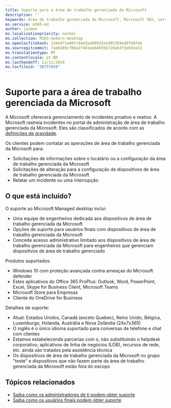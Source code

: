 ```yaml
---
title: Suporte para a área de trabalho gerenciada da Microsoft
description: ''
keywords: Área de trabalho gerenciada da Microsoft, Microsoft 365, serviço, documentação
ms.service: m365-md
author: jaimeo
ms.localizationpriority: normal
ms.collection: M365-modern-desktop
ms.openlocfilehash: 134e971e00fc64d3ea005d32ed95359ed8fb8feb
ms.sourcegitcommit: 7ae0389cf06e2f481ee646556720ab3f3e93ea32
ms.translationtype: MT
ms.contentlocale: pt-BR
ms.lasthandoff: 11/21/2019
ms.locfileid: "38757658"
---
```

# <a name="support-for-microsoft-managed-desktop"></a>Suporte para a área de trabalho gerenciada da Microsoft

A Microsoft oferecerá gerenciamento de incidentes proativo e reativo. A Microsoft rastreia incidentes no portal de administração de área de trabalho gerenciada da Microsoft. Eles são classificados de acordo com as [definições de gravidade](../working-with-managed-desktop/admin-support.md#sev).

Os clientes podem contatar as operações de área de trabalho gerenciada da Microsoft para:
- Solicitações de informações sobre o locatário ou a configuração da área de trabalho gerenciada da Microsoft
- Solicitações de alteração para a configuração de dispositivos de área de trabalho gerenciada da Microsoft
- Relatar um incidente ou uma interrupção

## <a name="whats-included"></a>O que está incluído?

O suporte ao Microsoft Managed desktop inclui:

- Uma equipe de engenheiros dedicada aos dispositivos de área de trabalho gerenciada da Microsoft
- Opções de suporte para usuários finais com dispositivos de área de trabalho gerenciada da Microsoft
- Concede acesso administrativo limitado aos dispositivos de área de trabalho gerenciada da Microsoft para engenheiros que gerenciam dispositivos de área de trabalho gerenciado 

Produtos suportados:

- Windows 10 com proteção avançada contra ameaças do Microsoft defender 
- Estes aplicativos do Office 365 ProPlus: Outlook, Word, PowerPoint, Excel, Skype for Business Client, Microsoft Teams 
- Microsoft Store para Empresas 
- Cliente do OneDrive for Business 

Detalhes de suporte:

- Atual: Estados Unidos, Canadá (exceto Quebec), Reino Unido, Bélgica, Luxemburgo, Holanda, Austrália e Nova Zelândia (24x7x365) 
- O inglês é o único idioma suportado para conversas de telefone e chat com clientes 
- Estamos estabelecendo parcerias com o, não substituindo o helpdesk corporativo; aplicativos de linha de negócios (LOB), recursos de rede, etc. ainda são tratados pela assistência técnica 
- Os dispositivos de área de trabalho gerenciada da Microsoft no grupo "teste" e dispositivos que não fazem parte da área de trabalho gerenciada da Microsoft estão fora do escopo 


## <a name="related-topics"></a>Tópicos relacionados

- [Saiba como os administradores de ti podem obter suporte](../working-with-managed-desktop/admin-support.md)
- [Saiba como os usuários finais podem obter suporte](../working-with-managed-desktop/end-user-support.md)
